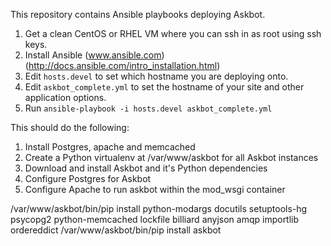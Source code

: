 This repository contains Ansible playbooks deploying Askbot.  

 1. Get a clean CentOS or RHEL VM where you can ssh in as root using ssh keys.
 2. Install Ansible (www.ansible.com) (http://docs.ansible.com/intro_installation.html)
 3. Edit ```hosts.devel``` to set which hostname you are deploying onto.
 4. Edit ```askbot_complete.yml``` to set the hostname of your site and other application options.
 5. Run ```ansible-playbook -i hosts.devel askbot_complete.yml```

This should do the following:

 1. Install Postgres, apache and memcached
 2. Create a Python virtualenv at /var/www/askbot for all Askbot instances
 3. Download and install Askbot and it's Python dependencies
 4. Configure Postgres for Askbot
 5. Configure Apache to run askbot within the mod_wsgi container

/var/www/askbot/bin/pip install python-modargs docutils setuptools-hg psycopg2 python-memcached lockfile billiard anyjson amqp importlib ordereddict
/var/www/askbot/bin/pip install askbot

